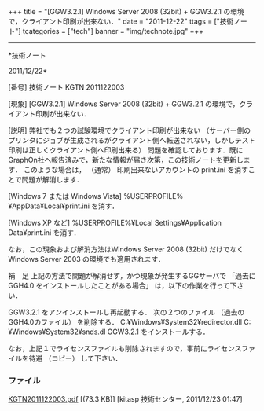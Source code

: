﻿+++
title = "[GGW3.2.1] Windows Server 2008 (32bit) + GGW3.2.1 の環境で，クライアント印刷が出来ない．"
date = "2011-12-22"
ttags = ["技術ノート"]
tcategories = ["tech"]
banner = "img/technote.jpg"
+++

-----------------------------------------------------------------------------------------------------------------------------

*技術ノート

2011/12/22*


[番号]
技術ノート KGTN 2011122003

[現象]
[GGW3.2.1] Windows Server 2008 (32bit) + GGW3.2.1
の環境で，クライアント印刷が出来ない．

[説明]
弊社でも２つの試験環境でクライアント印刷が出来ない
（サーバー側のプリンタにジョブが生成されるがクライアント側へ転送されない，しかしテスト印刷は正しくクライアント側へ印刷出来る）
問題を確認しております．既にGraphOn社へ報告済みで，新たな情報が届き次第，この技術ノートを更新します．
このような場合は， （通常） 印刷出来ないアカウントの print.ini
を消すことで問題が解消します．

[Windows 7 または Windows Vista]
%USERPROFILE%¥AppData¥Local¥print.ini を消す．

[Windows XP など]
%USERPROFILE%¥Local Settings¥Application Data¥print.ini を消す．

なお，この現象および解消方法はWindows Server 2008 (32bit) だけでなく
Windows Server 2003 の環境でも適用されます．

補　足
上記の方法で問題が解消せず，かつ現象が発生するGGサーバで 「過去に GGH4.0
をインストールしたことがある場合」 は，以下の作業を行って下さい．

GGW3.2.1 をアンインストールし再起動する．
次の２つのファイル （過去のGGH4.0のファイル） を削除する．
C:¥Windows¥System32¥redirector.dll
C:¥Windows¥System32¥snds.dl
GGW3.2.1 をインストールする．

なお，上記１でライセンスファイルも削除されますので，事前にライセンスファイルを待避
（コピー） して下さい．


### ファイル

 
 


[KGTN2011122003.pdf](http://techreport.kitasp.net/attachments/download/766/KGTN2011122003.pdf)
 [(73.3 KB)] [kitasp 技術センター, 2011/12/23
01:47]


 


 

